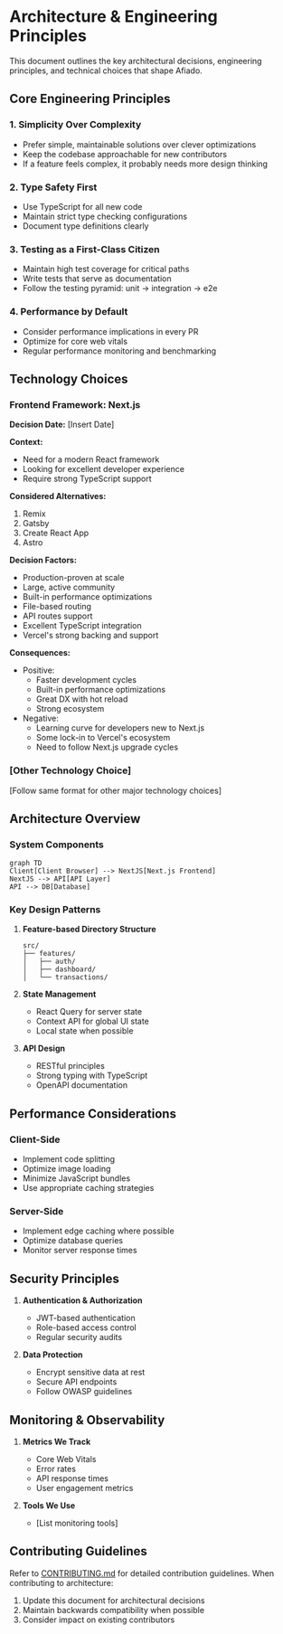 # Architecture & Engineering Principles

This document outlines the key architectural decisions, engineering principles, and technical choices that shape Afiado.

## Core Engineering Principles

### 1. Simplicity Over Complexity
- Prefer simple, maintainable solutions over clever optimizations
- Keep the codebase approachable for new contributors
- If a feature feels complex, it probably needs more design thinking

### 2. Type Safety First
- Use TypeScript for all new code
- Maintain strict type checking configurations
- Document type definitions clearly

### 3. Testing as a First-Class Citizen
- Maintain high test coverage for critical paths
- Write tests that serve as documentation
- Follow the testing pyramid: unit → integration → e2e

### 4. Performance by Default
- Consider performance implications in every PR
- Optimize for core web vitals
- Regular performance monitoring and benchmarking

## Technology Choices

### Frontend Framework: Next.js

**Decision Date:** [Insert Date]

**Context:**
- Need for a modern React framework
- Looking for excellent developer experience
- Require strong TypeScript support

**Considered Alternatives:**
1. Remix
2. Gatsby
3. Create React App
4. Astro

**Decision Factors:**
- Production-proven at scale
- Large, active community
- Built-in performance optimizations
- File-based routing
- API routes support
- Excellent TypeScript integration
- Vercel's strong backing and support

**Consequences:**
- Positive:
  - Faster development cycles
  - Built-in performance optimizations
  - Great DX with hot reload
  - Strong ecosystem
- Negative:
  - Learning curve for developers new to Next.js
  - Some lock-in to Vercel's ecosystem
  - Need to follow Next.js upgrade cycles

### [Other Technology Choice]

[Follow same format for other major technology choices]

## Architecture Overview

### System Components

```mermaid
graph TD
Client[Client Browser] --> NextJS[Next.js Frontend]
NextJS --> API[API Layer]
API --> DB[Database]
```

### Key Design Patterns

1. **Feature-based Directory Structure**
   ```
   src/
   ├── features/
   │   ├── auth/
   │   ├── dashboard/
   │   └── transactions/
   ```

2. **State Management**
   - React Query for server state
   - Context API for global UI state
   - Local state when possible

3. **API Design**
   - RESTful principles
   - Strong typing with TypeScript
   - OpenAPI documentation

## Performance Considerations

### Client-Side
- Implement code splitting
- Optimize image loading
- Minimize JavaScript bundles
- Use appropriate caching strategies

### Server-Side
- Implement edge caching where possible
- Optimize database queries
- Monitor server response times

## Security Principles

1. **Authentication & Authorization**
   - JWT-based authentication
   - Role-based access control
   - Regular security audits

2. **Data Protection**
   - Encrypt sensitive data at rest
   - Secure API endpoints
   - Follow OWASP guidelines

## Monitoring & Observability

1. **Metrics We Track**
   - Core Web Vitals
   - Error rates
   - API response times
   - User engagement metrics

2. **Tools We Use**
   - [List monitoring tools]

## Contributing Guidelines

Refer to [CONTRIBUTING.md](./CONTRIBUTING.md) for detailed contribution guidelines. When contributing to architecture:

1. Update this document for architectural decisions
2. Maintain backwards compatibility when possible
3. Consider impact on existing contributors